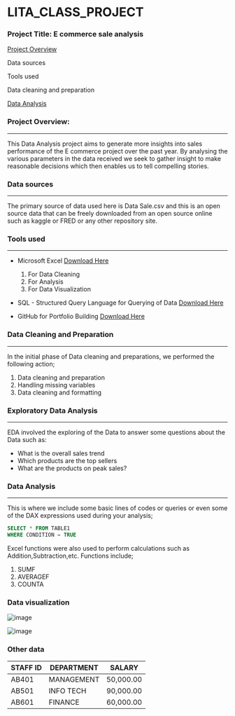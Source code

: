 # LITA_CLASS_PROJECT

### Project Title: E commerce sale analysis

[Project Overview](#project-overview)

Data sources

Tools used

Data cleaning and preparation

[Data Analysis](#data-analysis)


### Project Overview:
---

This Data Analysis project aims to generate more insights into sales performance of the E commerce project over the past year. By analysing the various parameters in the data received we seek to gather insight to make reasonable decisions which then enables us to tell compelling stories.

### Data sources
---

The primary source of data used here is Data Sale.csv and this is an open source data that can be freely downloaded from an open source online such as kaggle or FRED or any other repository site.

### Tools used 
---
- Microsoft Excel [Download Here](https://www.microsoft.com)
  1. For Data Cleaning
  2. For Analysis
  3. For Data Visualization
     
- SQL - Structured Query Language for Querying of Data [Download Here](https://www.microsoft.com/en-us/sql-server/sql-server-downloads)
     
- GitHub for Portfolio Building [Download Here](https://desktop.github.com/download/)

### Data Cleaning and Preparation
---
In the initial phase of Data cleaning and preparations, we performed the following action;

1. Data cleaning and preparation
2. Handling missing variables
3. Data cleaning and formatting

### Exploratory Data Analysis
---
EDA involved the exploring of the Data to answer some questions about the Data such as:
- What is the overall sales trend
- Which products are the top sellers
- What are the products on peak sales?

### Data Analysis
---
This is where we include some basic lines of codes or queries or even some of the DAX expressions used during your analysis;

```SQL
SELECT * FROM TABLE1
WHERE CONDITION = TRUE
```
Excel functions were also used to perform calculations such as Addition,Subtraction,etc. Functions include;
1. SUMF
2. AVERAGEF
3. COUNTA

### Data visualization
![image](https://github.com/user-attachments/assets/106d0a52-21f6-474d-8e9a-6721d83cd783)


![image](https://github.com/user-attachments/assets/21c3100f-a3ac-4873-a777-b1dba7208fa2)

### Other data

|STAFF ID| DEPARTMENT|SALARY|
|--------|-----------|------|
|AB401 | MANAGEMENT |50,000.00|
|AB501 | INFO TECH |90,000.00 |
|AB601 | FINANCE |60,000.00 |




   
  




